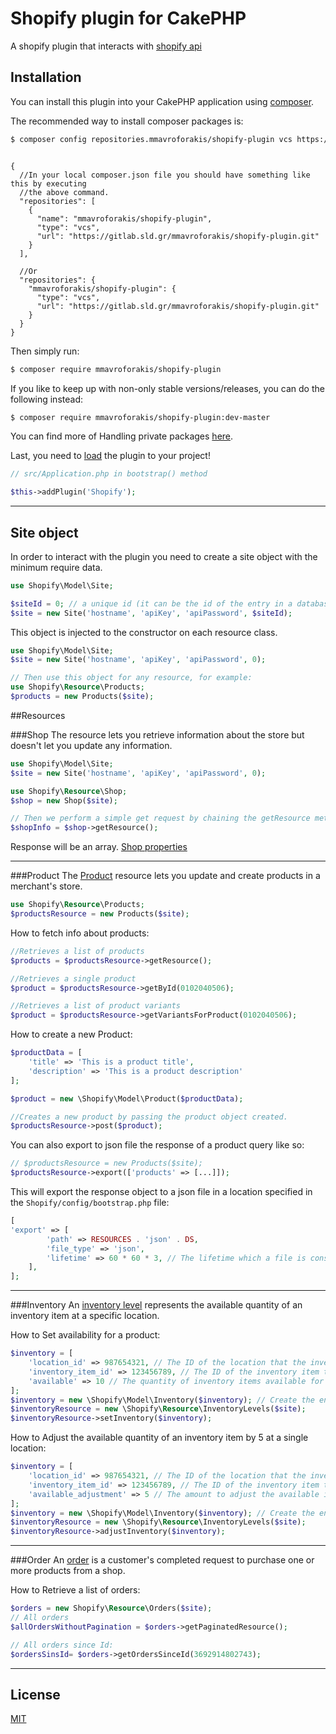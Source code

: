 # Shopify plugin for CakePHP
A shopify plugin that interacts with [shopify api](https://shopify.dev/docs/admin-api/rest/reference)
## Installation

You can install this plugin into your CakePHP application using [composer](https://getcomposer.org).

The recommended way to install composer packages is:
```bash
$ composer config repositories.mmavroforakis/shopify-plugin vcs https://gitlab.sld.gr/mmavroforakis/shopify-plugin.git
```
```json5

{
  //In your local composer.json file you should have something like this by executing 
  //the above command.
  "repositories": [
    {
      "name": "mmavroforakis/shopify-plugin",
      "type": "vcs",
      "url": "https://gitlab.sld.gr/mmavroforakis/shopify-plugin.git"
    }
  ],
  
  //Or
  "repositories": {
    "mmavroforakis/shopify-plugin": {
      "type": "vcs",
      "url": "https://gitlab.sld.gr/mmavroforakis/shopify-plugin.git"
    }
  }
}
```
Then simply run:
```bash
$ composer require mmavroforakis/shopify-plugin
```

If you like to keep up with non-only stable versions/releases, you can do the following instead:
```bash
$ composer require mmavroforakis/shopify-plugin:dev-master
```

You can find more of Handling private packages [here](https://getcomposer.org/doc/articles/handling-private-packages.md#handling-private-packages).

Last, you need to [load](https://book.cakephp.org/4/en/plugins.html#loading-a-plugin) the plugin to your project!
```php
// src/Application.php in bootstrap() method

$this->addPlugin('Shopify');
```
___
## Site object

In order to interact with the plugin you need to create a site object with the minimum require data.
```php
use Shopify\Model\Site;

$siteId = 0; // a unique id (it can be the id of the entry in a database table)
$site = new Site('hostname', 'apiKey', 'apiPassword', $siteId);
```

This object is injected to the constructor on each resource class.

```php
use Shopify\Model\Site;
$site = new Site('hostname', 'apiKey', 'apiPassword', 0);

// Then use this object for any resource, for example:
use Shopify\Resource\Products;
$products = new Products($site);
```

##Resources

###Shop
The resource lets you retrieve information about the store but doesn't let you update any information.
```php
use Shopify\Model\Site;
$site = new Site('hostname', 'apiKey', 'apiPassword', 0);

use Shopify\Resource\Shop;
$shop = new Shop($site);

// Then we perform a simple get request by chaining the getResource method
$shopInfo = $shop->getResource();
```
Response will be an array. [Shop properties](https://shopify.dev/docs/admin-api/rest/reference/store-properties/shop#properties-2021-01)
___
###Product
The [Product](https://shopify.dev/docs/admin-api/rest/reference/products/product#properties-2021-01) resource lets you update and create products in a merchant's store.

```php
use Shopify\Resource\Products;
$productsResource = new Products($site);
```

How to fetch info about products:
```php
//Retrieves a list of products
$products = $productsResource->getResource();

//Retrieves a single product
$product = $productsResource->getById(0102040506);

//Retrieves a list of product variants
$product = $productsResource->getVariantsForProduct(0102040506);
```

How to create a new Product:
```php
$productData = [
    'title' => 'This is a product title',
    'description' => 'This is a product description'
];

$product = new \Shopify\Model\Product($productData);

//Creates a new product by passing the product object created.
$productsResource->post($product);
```

You can also export to json file the response of a product query like so:
```php
// $productsResource = new Products($site);
$productsResource->export(['products' => [...]]);
```
This will export the response object to a json file in a location specified in the `Shopify/config/bootstrap.php` file:
```php
[
'export' => [
        'path' => RESOURCES . 'json' . DS,
        'file_type' => 'json',
        'lifetime' => 60 * 60 * 3, // The lifetime which a file is consider to be old
    ],
];
```

___

###Inventory
An [inventory level](https://shopify.dev/docs/admin-api/rest/reference/inventory/inventorylevel#properties-2021-01) represents the available quantity of an inventory item at a specific location.

How to Set availability for a product:
```php
$inventory = [
    'location_id' => 987654321, // The ID of the location that the inventory level belongs to.
    'inventory_item_id' => 123456789, // The ID of the inventory item that the inventory level belongs to.
    'available' => 10 // The quantity of inventory items available for sale.
];
$inventory = new \Shopify\Model\Inventory($inventory); // Create the entity;
$inventoryResource = new \Shopify\Resource\InventoryLevels($site);
$inventoryResource->setInventory($inventory);
```

How to Adjust the available quantity of an inventory item by 5 at a single location:
```php
$inventory = [
    'location_id' => 987654321, // The ID of the location that the inventory level belongs to.
    'inventory_item_id' => 123456789, // The ID of the inventory item that the inventory level belongs to.
    'available_adjustment' => 5 // The amount to adjust the available inventory quantity. Send negative values to subtract from the current available quantity.
];
$inventory = new \Shopify\Model\Inventory($inventory); // Create the entity;
$inventoryResource = new \Shopify\Resource\InventoryLevels($site);
$inventoryResource->adjustInventory($inventory);
```
____

###Order
An [order](https://shopify.dev/docs/admin-api/rest/reference/orders/order#properties-2021-01) is a customer's completed request to purchase one or more products from a shop.

How to Retrieve a list of orders:
```php
$orders = new Shopify\Resource\Orders($site);
// All orders
$allOrdersWithoutPagination = $orders->getPaginatedResource();

// All orders since Id:
$ordersSinsId= $orders->getOrdersSinceId(3692914802743);
```
____

## License
[MIT](https://choosealicense.com/licenses/mit/)
